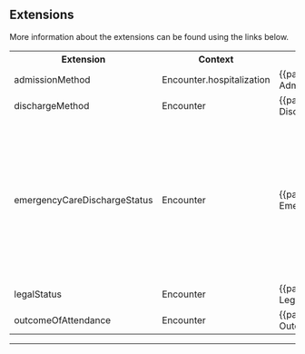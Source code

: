 ## Extensions

More information about the extensions can be found using the links below.

<table class="assets" title="Extension list">
<tr>
<th class="width20">Extension</th>
<th class="width20">Context</th>
<th class="width30">Link</th>
<th class="width30">Comment</th>
</tr>
<tr>
<td>admissionMethod</td>
<td>Encounter.hospitalization</td>
<td>{{pagelink:Extension-UKCore-AdmissionMethod}}</td>
<td></td>
</tr>
<tr>
<td>dischargeMethod</td>
<td>Encounter</td>
<td>{{pagelink:Extension-UKCore-DischargeMethod}}</td>
<td></td>
</tr>
<tr>
<td>emergencyCareDischargeStatus</td>
<td>Encounter</td>
<td>{{pagelink:Extension-UKCore-EmergencyCareDischargeStatus}}</td>
<td>Concepts representing classification of patient encounter such as ambulatory (outpatient), inpatient, emergency, home health or others due to local variations.</td>
</tr>
<tr>
<td>legalStatus</td>
<td>Encounter</td>
<td>{{pagelink:Extension-UKCore-LegalStatus}}</td>
<td></td>
</tr>
<tr>
<td>outcomeOfAttendance</td>
<td>Encounter</td>
<td>{{pagelink:Extension-UKCore-OutcomeOfAttendance}}</td>
<td></td>
</tr>
</table>

---